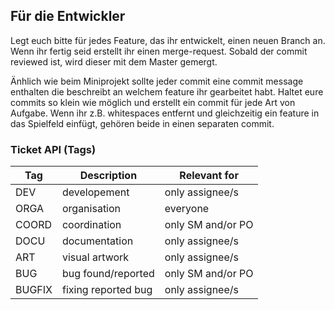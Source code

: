 ## Für die Entwickler

Legt euch bitte für jedes Feature, das ihr entwickelt, einen neuen Branch an.
Wenn ihr fertig seid erstellt ihr einen merge-request.
Sobald der commit reviewed ist, wird dieser mit dem Master gemergt.

Änhlich wie beim Miniprojekt sollte jeder commit eine commit message enthalten die beschreibt an welchem feature ihr gearbeitet habt.
Haltet eure commits so klein wie möglich und erstellt ein commit für jede Art von Aufgabe.
Wenn ihr z.B. whitespaces entfernt und gleichzeitig ein feature in das Spielfeld einfügt, gehören beide in einen separaten commit.


### Ticket API (Tags)
| Tag    | Description         | Relevant for      |
| ------ | ------------------- | ----------------- |
| DEV    | developement        | only assignee/s   |
| ORGA   | organisation        | everyone          |
| COORD  | coordination        | only SM and/or PO |
| DOCU   | documentation       | only assignee/s   |
| ART    | visual artwork      | only assignee/s   |
| BUG    | bug found/reported  | only SM and/or PO |
| BUGFIX | fixing reported bug | only assignee/s   |




